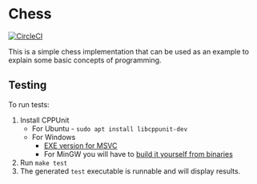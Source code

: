 # Chess

[![CircleCI](https://circleci.com/gh/feakuru/chess.svg?style=svg)](https://circleci.com/gh/feakuru/chess)

This is a simple chess implementation that can be used as an example to explain some basic concepts of programming.

## Testing

To run tests:
1. Install CPPUnit 
    - For Ubuntu - `sudo apt install libcppunit-dev`
    - For Windows
        - [EXE version for MSVC](https://sourceforge.net/projects/cppunit-msvc/files/)
        - For MinGW you will have to [build it yourself from binaries](https://stackoverflow.com/questions/27827307/cppunit-with-windowsmingw)
2. Run `make test`
3. The generated `test` executable is runnable and will display results. 
